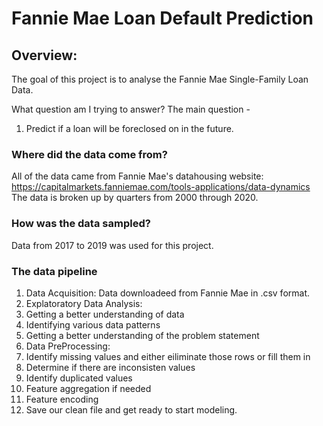 # Fannie Mae Loan Default Prediction

## Overview:
The goal of this project is to analyse the Fannie Mae Single-Family Loan Data.

What question am I trying to answer?
The main question -

1. Predict if a loan will be foreclosed on in the future.

### Where did the data come from?
All of the data came from Fannie Mae's datahousing website: https://capitalmarkets.fanniemae.com/tools-applications/data-dynamics
The data is broken up by quarters from 2000 through 2020. 

### How was the data sampled?
Data from 2017 to 2019 was used for this project.

### The data pipeline

1. Data Acquisition: Data downloadeed from Fannie Mae in .csv format.
2. Explatoratory Data Analysis:
  1. Getting a better understanding of data
  2. Identifying various data patterns
  3. Getting a better understanding of the problem statement
3. Data PreProcessing: 
  1. Identify missing values and either eiliminate those rows or fill them in
  2. Determine if there are inconsisten values
  3. Identify duplicated values
  4. Feature aggregation if needed
  5. Feature encoding
4. Save our clean file and get ready to start modeling.
